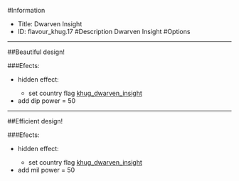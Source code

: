 #Information
 - Title: Dwarven Insight
 - ID: flavour_khug.17
#Description
Dwarven Insight
#Options

___
##Beautiful design!

###Efects:<ul><li>hidden effect:</li><ul><li>set country flag [khug_dwarven_insight](../flags/khug_dwarven_insight.md)</li></ul><li>add dip power = 50</li></ul>

___
##Efficient design!

###Efects:<ul><li>hidden effect:</li><ul><li>set country flag [khug_dwarven_insight](../flags/khug_dwarven_insight.md)</li></ul><li>add mil power = 50</li></ul>
